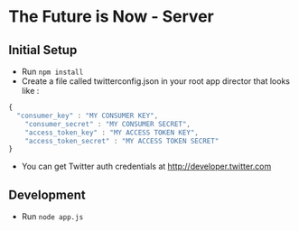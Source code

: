 The Future is Now - Server
=====================

## Initial Setup
* Run `npm install`
* Create a file called twitterconfig.json in your root app director that looks like :
```javascript
{
  "consumer_key" : "MY CONSUMER KEY",
	"consumer_secret" : "MY CONSUMER SECRET",
	"access_token_key" : "MY ACCESS TOKEN KEY",
	"access_token_secret" : "MY ACCESS TOKEN SECRET"
}
```
* You can get Twitter auth credentials at http://developer.twitter.com

## Development
* Run `node app.js`
